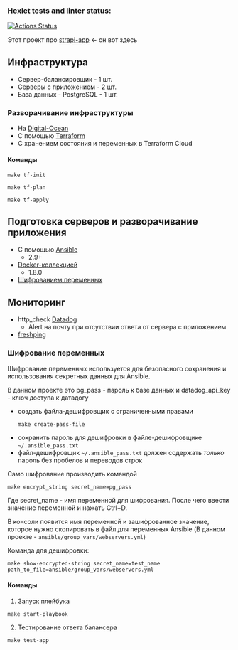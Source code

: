 ### Hexlet tests and linter status:
[![Actions Status](https://github.com/Muz4k/devops-for-programmers-project-lvl3/workflows/hexlet-check/badge.svg)](https://github.com/Muz4k/devops-for-programmers-project-lvl3/actions)

Этот проект про [strapi-app](https://project.gitpushforce.club/) <- он вот здесь

## Инфраструктура
- Сервер-балансировщик - 1 шт.
- Серверы с приложением - 2 шт.
- База данных - PostgreSQL - 1 шт.

### Разворачивание инфраструктуры 
- На [Digital-Ocean](https://www.digitalocean.com/)
- С помощью [Terraform](https://www.terraform.io/)
- С хранением состояния и переменных в Terraform Cloud

#### Команды
```
make tf-init
```
```
make tf-plan
```
```
make tf-apply
```

## Подготовка серверов и разворачивание приложения 

- C помощью [Ansible](https://www.ansible.com/)
  - 2.9+
- [Docker-коллекцией](https://docs.ansible.com/ansible/latest/collections/community/docker/index.html)
  - 1.8.0
- [Шифрованием переменных](https://docs.ansible.com/ansible/latest/user_guide/vault.html)

## Мониторинг
- http_check [Datadog](https://www.datadoghq.com/)
  - Alert на почту при отсутствии ответа от сервера с приложением
- [freshping](https://www.freshworks.com/website-monitoring/signup/)

### Шифрование переменных

Шифрование переменных используется для безопасного сохранения и использования секретных данных для Ansible.

В данном проекте это pg_pass - пароль к базе данных и datadog_api_key - ключ доступа к датадогу
- создать файла-дешифровщик с ограниченными правами
    ```
    make create-pass-file
    ```
- сохранить пароль для дешифровки в файле-дешифровщике ```~/.ansible_pass.txt```
- файл-дешифровщик ```~/.ansible_pass.txt``` должен содержать _только_ пароль без пробелов и переводов строк

Само шифрование производить командой
```
make encrypt_string secret_name=pg_pass
```
Где secret_name - имя переменной для шифрования. После чего ввести значение переменной и нажать Ctrl+D.

В консоли появится имя переменной и зашифрованное значение, которое нужно скопировать в файл для переменных Ansible
(В данном проекте - ```ansible/group_vars/webservers.yml```)

Команда для дешифровки:
```
make show-encrypted-string secret_name=test_name path_to_file=ansible/group_vars/webservers.yml
```
#### Команды
1. Запуск плейбука
```
make start-playbook
```
2. Тестирование ответа балансера
```
make test-app
```
